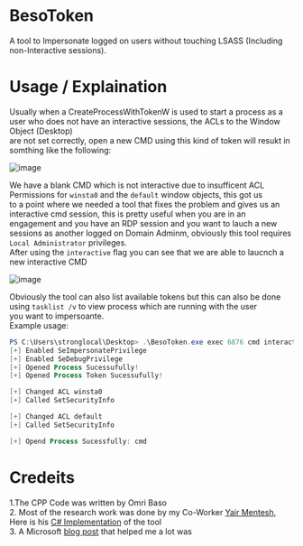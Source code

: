 # BesoToken  
A tool to Impersonate logged on users without touching LSASS (Including non-Interactive sessions).

# Usage / Explaination  
Usually when a CreateProcessWithTokenW is used to start a process as a user who does not have an interactive sessions, the ACLs to the Window Object (Desktop)  
are not set correctly, open a new CMD using this kind of token will resukt in somthing like the following:  

![image](https://user-images.githubusercontent.com/50461376/203029688-d56ac57e-520b-483c-ba5a-dbe914fdd45a.png)  
  
We have a blank CMD which is not interactive due to insufficent ACL Permissions for `winsta0` and the `default` window objects, this got us  
to a point where we needed a tool that fixes the problem and gives us an interactive cmd session, this is pretty useful when you are in an  
engagement and you have an RDP session and you want to lauch a new sessions as another logged on Domain Adminm, obviously this tool requires `Local Administrator` privileges.  
After using the `interactive` flag you can see that we are able to laucnch a new interactive CMD  

![image](https://user-images.githubusercontent.com/50461376/203030730-5220cadf-4f23-4483-8f9b-ba678548da92.png)  

Obviously the tool can also list available tokens but this can also be done using `tasklist /v` to view process which are running with the user  
you want to impersoante.  
Example usage:  
```powershell
PS C:\Users\stronglocal\Desktop> .\BesoToken.exe exec 6876 cmd interactive
[+] Enabled SeImpersonatePrivilege
[+] Enabled SeDebugPrivilege
[+] Opened Process Sucessufully!
[+] Opened Process Token Sucessufully!

[+] Changed ACL winsta0
[+] Called SetSecurityInfo

[+] Changed ACL default
[+] Called SetSecurityInfo

[+] Opend Process Sucessfully: cmd
```





# Credeits  
1.The CPP Code was written by Omri Baso  
2. Most of the research work was done by my Co-Worker [Yair Mentesh](https://www.linkedin.com/in/yair-mentesh/), Here is his [C# Implementation](https://github.com/Yair-Men/TokenMen) of the tool  
3. A Microsoft [blog post](https://learn.microsoft.com/en-us/previous-versions/aa379608\(v=vs.85\)) that helped me a lot was 
